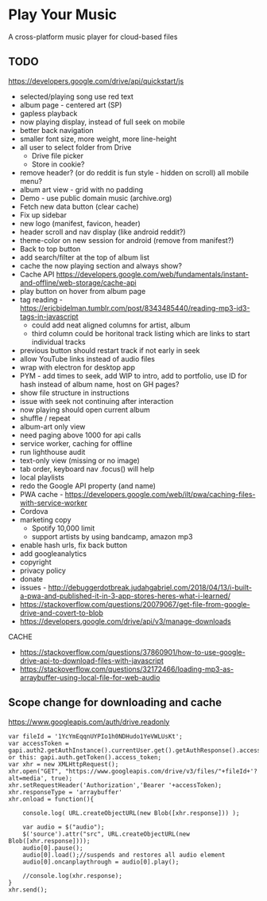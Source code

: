 # Play Your Music
A cross-platform music player for cloud-based files

## TODO

https://developers.google.com/drive/api/quickstart/js

- selected/playing song use red text
- album page - centered art (SP)
- gapless playback
- now playing display, instead of full seek on mobile
- better back navigation
- smaller font size, more weight, more line-height
- all user to select folder from Drive
    - Drive file picker
    - Store in cookie?
- remove header? (or do reddit is fun style - hidden on scroll) all mobile menu?
- album art view - grid with no padding
- Demo - use public domain music (archive.org)
- Fetch new data button (clear cache)
- Fix up sidebar
- new logo (manifest, favicon, header)
- header scroll and nav display (like android reddit?)
- theme-color on new session for android (remove from manifest?)
- Back to top button
- add search/filter at the top of album list
- cache the now playing section and always show?
- Cache API https://developers.google.com/web/fundamentals/instant-and-offline/web-storage/cache-api
- play button on hover from album page
- tag reading - https://ericbidelman.tumblr.com/post/8343485440/reading-mp3-id3-tags-in-javascript
    - could add neat aligned columns for artist, album
    - third column could be horitonal track listing which are links to start individual tracks
- previous button should restart track if not early in seek
- allow YouTube links instead of audio files
- wrap with electron for desktop app
- PYM - add times to seek, add WIP to intro, add to portfolio, use ID for hash instead of album name, host on GH pages?
- show file structure in instructions
- issue with seek not continuing after interaction
- now playing should open current album
- shuffle / repeat
- album-art only view
- need paging above 1000 for api calls
- service worker, caching for offline
- run lighthouse audit
- text-only view (missing or no image)
- tab order, keyboard nav .focus() will help
- local playlists
- redo the Google API property (and name)
- PWA cache - https://developers.google.com/web/ilt/pwa/caching-files-with-service-worker
- Cordova
- marketing copy
	- Spotify 10,000 limit
	- support artists by using bandcamp, amazon mp3
- enable hash urls, fix back button
- add googleanalytics
- copyright
- privacy policy
- donate
- issues - http://debuggerdotbreak.judahgabriel.com/2018/04/13/i-built-a-pwa-and-published-it-in-3-app-stores-heres-what-i-learned/
- https://stackoverflow.com/questions/20079067/get-file-from-google-drive-and-covert-to-blob
- https://developers.google.com/drive/api/v3/manage-downloads

CACHE

- https://stackoverflow.com/questions/37860901/how-to-use-google-drive-api-to-download-files-with-javascript
- https://stackoverflow.com/questions/32172466/loading-mp3-as-arraybuffer-using-local-file-for-web-audio

## Scope change for downloading and cache

https://www.googleapis.com/auth/drive.readonly 

```
var fileId = '1YcYmEqqnUYPIo1h0NDHudo1YeVWLUsKt';
var accessToken = gapi.auth2.getAuthInstance().currentUser.get().getAuthResponse().access_token;// or this: gapi.auth.getToken().access_token;
var xhr = new XMLHttpRequest();
xhr.open("GET", "https://www.googleapis.com/drive/v3/files/"+fileId+'?alt=media', true);
xhr.setRequestHeader('Authorization','Bearer '+accessToken);
xhr.responseType = 'arraybuffer'
xhr.onload = function(){

    console.log( URL.createObjectURL(new Blob([xhr.response])) );
    
    var audio = $("audio");  
    $('source').attr("src", URL.createObjectURL(new Blob([xhr.response])));
    audio[0].pause();
    audio[0].load();//suspends and restores all audio element
    audio[0].oncanplaythrough = audio[0].play();

    //console.log(xhr.response);
}
xhr.send();
```